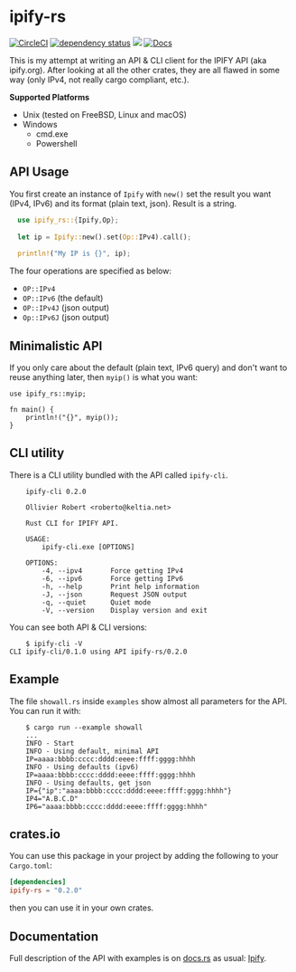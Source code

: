 # ipify-rs

[![CircleCI](https://circleci.com/gh/keltia/ipify-rs/tree/main.svg?style=shield)](https://circleci.com/gh/keltia/ipify-rs/tree/main)
[![dependency status](https://deps.rs/repo/github/keltia/ipify-rs/status.svg)](https://deps.rs/repo/github/keltia/ipify-rs)
[![](https://img.shields.io/crates/v/ipify-rs.svg)](https://crates.io/crates/ipify-rs)
[![Docs](https://docs.rs/ipify-rs/badge.svg)](https://docs.rs/ipify-rs)

This is my attempt at writing an API & CLI client for the IPIFY API (aka ipify.org).  After looking at all the other crates, they are all flawed in some way (only IPv4, not really cargo compliant, etc.).

**Supported Platforms**
* Unix (tested on FreeBSD, Linux and macOS)
* Windows
    * cmd.exe
    * Powershell

## API Usage

You first create an instance of `Ipify` with `new()` set the result you want (IPv4, IPv6) and its format (plain text, json).  Result is a string.

```rs
  use ipify_rs::{Ipify,Op};
  
  let ip = Ipify::new().set(Op::IPv4).call();
  
  println!("My IP is {}", ip);
```

The four operations are specified as below:

  - `OP::IPv4`
  - `OP::IPv6`   (the default)
  - `OP::IPv4J`  (json output)
  - `Op::IPv6J`  (json output)

## Minimalistic API

If you only care about the default (plain text, IPv6 query) and don't want to reuse anything later, then `myip()`  is what you want:

```
use ipify_rs::myip;

fn main() {
    println!("{}", myip());
}
```

## CLI utility

There is a CLI utility bundled with the API called `ipify-cli`. 
```
    ipify-cli 0.2.0
    
    Ollivier Robert <roberto@keltia.net>
    
    Rust CLI for IPIFY API.
    
    USAGE:
        ipify-cli.exe [OPTIONS]
    
    OPTIONS:
        -4, --ipv4       Force getting IPv4
        -6, --ipv6       Force getting IPv6
        -h, --help       Print help information
        -J, --json       Request JSON output
        -q, --quiet      Quiet mode
        -V, --version    Display version and exit
```

You can see both API & CLI versions:
```
    $ ipify-cli -V
CLI ipify-cli/0.1.0 using API ipify-rs/0.2.0

```

## Example

The file `showall.rs` inside `examples` show almost all parameters for the API. You can run it with:
```
    $ cargo run --example showall
    ...   
    INFO - Start
    INFO - Using default, minimal API
    IP=aaaa:bbbb:cccc:dddd:eeee:ffff:gggg:hhhh
    INFO - Using defaults (ipv6)
    IP=aaaa:bbbb:cccc:dddd:eeee:ffff:gggg:hhhh
    INFO - Using defaults, get json
    IP={"ip":"aaaa:bbbb:cccc:dddd:eeee:ffff:gggg:hhhh"}
    IP4="A.B.C.D"
    IP6="aaaa:bbbb:cccc:dddd:eeee:ffff:gggg:hhhh"
```

## crates.io

You can use this package in your project by adding the following
to your `Cargo.toml`:

``` toml
[dependencies]
ipify-rs = "0.2.0"
```
then you can use it in your own crates.

## Documentation

Full description of the API with examples is on [docs.rs] as usual: [Ipify].

[docs.rs]: https://docs.rs/
[Ipify]: https://docs.rs/ipify-rs
